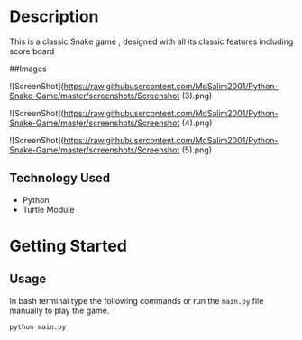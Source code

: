 # Description
This is a classic Snake game , designed with all its classic features including score board

##Images

![ScreenShot](https://raw.githubusercontent.com/MdSalim2001/Python-Snake-Game/master/screenshots/Screenshot (3).png)

![ScreenShot](https://raw.githubusercontent.com/MdSalim2001/Python-Snake-Game/master/screenshots/Screenshot (4).png)

![ScreenShot](https://raw.githubusercontent.com/MdSalim2001/Python-Snake-Game/master/screenshots/Screenshot (5).png)


## Technology Used 
* Python
* Turtle Module

# Getting Started

## Usage
In bash terminal type the following commands or run the `main.py` file manually to play the game.
```bash
python main.py
```

